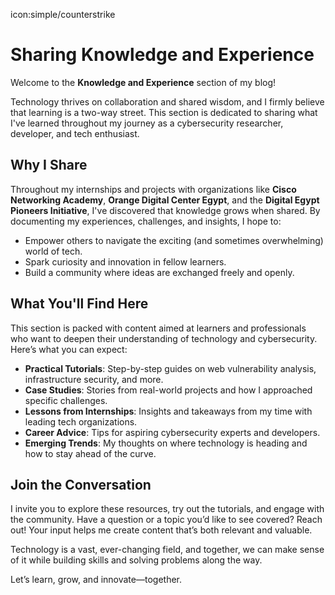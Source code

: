 icon:simple/counterstrike
# Sharing Knowledge and Experience

Welcome to the **Knowledge and Experience** section of my blog!  

Technology thrives on collaboration and shared wisdom, and I firmly believe that learning is a two-way street. This section is dedicated to sharing what I've learned throughout my journey as a cybersecurity researcher, developer, and tech enthusiast.

## Why I Share

Throughout my internships and projects with organizations like **Cisco Networking Academy**, **Orange Digital Center Egypt**, and the **Digital Egypt Pioneers Initiative**, I've discovered that knowledge grows when shared. By documenting my experiences, challenges, and insights, I hope to:  
- Empower others to navigate the exciting (and sometimes overwhelming) world of tech.  
- Spark curiosity and innovation in fellow learners.  
- Build a community where ideas are exchanged freely and openly.

## What You'll Find Here

This section is packed with content aimed at learners and professionals who want to deepen their understanding of technology and cybersecurity. Here’s what you can expect:  
- **Practical Tutorials**: Step-by-step guides on web vulnerability analysis, infrastructure security, and more.  
- **Case Studies**: Stories from real-world projects and how I approached specific challenges.  
- **Lessons from Internships**: Insights and takeaways from my time with leading tech organizations.  
- **Career Advice**: Tips for aspiring cybersecurity experts and developers.  
- **Emerging Trends**: My thoughts on where technology is heading and how to stay ahead of the curve.

## Join the Conversation

I invite you to explore these resources, try out the tutorials, and engage with the community. Have a question or a topic you’d like to see covered? Reach out! Your input helps me create content that’s both relevant and valuable.  

Technology is a vast, ever-changing field, and together, we can make sense of it while building skills and solving problems along the way.  

Let’s learn, grow, and innovate—together.